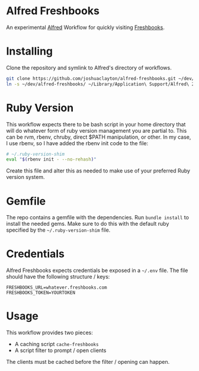 # Alfred Freshbooks

An experimental [Alfred][] Workflow for quickly visiting [Freshbooks][].

# Installing

Clone the repository and symlink to Alfred's directory of workflows.

```bash
git clone https://github.com/joshuaclayton/alfred-freshbooks.git ~/dev/alfred-freshbooks
ln -s ~/dev/alfred-freshbooks/ ~/Library/Application\ Support/Alfred\ 2/Alfred.alfredpreferences/workflows/alfred-freshbooks
```

# Ruby Version

This workflow expects there to be bash script in your home directory that will
do whatever form of ruby version management you are partial to. This can be
rvm, rbenv, chruby, direct $PATH manipulation, or other. In my case, I use
rbenv, so I have added the rbenv init code to the file:

``` bash
# ~/.ruby-version-shim
eval "$(rbenv init - --no-rehash)"
```

Create this file and alter this as needed to make use of your preferred Ruby version system.

# Gemfile

The repo contains a gemfile with the dependencies. Run `bundle install` to
install the needed gems. Make sure to do this with the default ruby specified
by the `~/.ruby-version-shim` file.

# Credentials

Alfred Freshbooks expects credentials be exposed in a `~/.env` file. The file
should have the following structure / keys:

``` env
FRESHBOOKS_URL=whatever.freshbooks.com
FRESHBOOKS_TOKEN=YOURTOKEN
```

# Usage

This workflow provides two pieces:

- A caching script `cache-freshbooks`
- A script filter to prompt / open clients

The clients must be cached before the filter / opening can happen.

[Alfred]: http://www.alfredapp.com/
[Freshbooks]: http://www.freshbooks.com/
